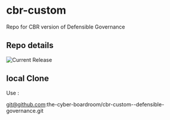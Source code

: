 # cbr-custom
Repo for CBR version of Defensible Governance 


## Repo details

![Current Release](https://img.shields.io/badge/release-v0.1.18-blue)

## local Clone

Use :

git@github.com:the-cyber-boardroom/cbr-custom--defensible-governance.git

